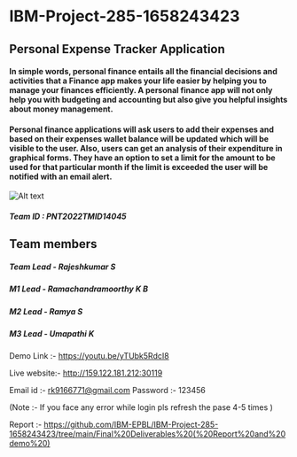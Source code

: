 # IBM-Project-285-1658243423
## Personal Expense Tracker Application

#### In simple words, personal finance entails all the financial decisions and activities that a Finance app makes your life easier by helping you to manage your finances efficiently. A personal finance app will not only help you with budgeting and accounting but also give you helpful insights about money management.</p>

#### Personal finance applications will ask users to add their expenses and based on their expenses wallet balance will be updated which will be visible to the user.  Also, users can get an analysis of their expenditure in graphical forms. They have an option to set a limit for the amount to be used for that particular month if the limit is exceeded the user will be notified with an email alert.

<img src="https://lh6.googleusercontent.com/rEq5ONu1NkSrSCO2bCYqPGfekO-jk-xyVo6TK1ZzwFrWosaBAzNpsiTcljCtT9wf0LvzUY18F9FTVzWBKTWCavF2lNG8N52IX6Ox6bJKd5uE7mTjU5_fG7Dh9OlY5g" alt="Alt text" title="Optional title">

##### Team ID : PNT2022TMID14045

## Team members 

##### Team Lead - Rajeshkumar S
##### M1 Lead   - Ramachandramoorthy K B
##### M2 Lead   - Ramya S
##### M3 Lead   - Umapathi K


Demo Link :- https://youtu.be/yTUbk5RdcI8

Live website:- http://159.122.181.212:30119

Email id :- rk9166771@gmail.com
Password :- 123456

(Note :- If you face any error while login pls refresh the pase 4-5 times )

Report :- https://github.com/IBM-EPBL/IBM-Project-285-1658243423/tree/main/Final%20Deliverables%20(%20Report%20and%20demo%20)
